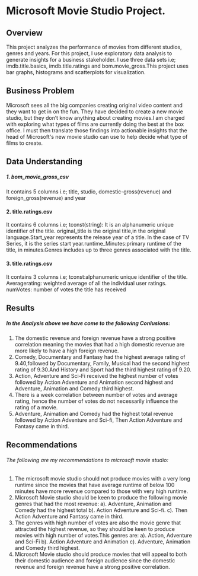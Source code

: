 # Microsoft Movie Studio Project.


## Overview
This project analyzes the performance of movies from different studios, genres and years. For this project, I use exploratory data analysis to generate insights for a business stakeholder. I use three data sets i.e; imdb.title.basics, imdb.title.ratings and bom.movie_gross.This project uses bar graphs, histograms and scatterplots for visualization. 

## Business Problem
Microsoft sees all the big companies creating original video content and they want to get in on the fun. They have decided to create a new movie studio, but they don’t know anything about creating movies.I am charged with exploring what types of films are currently doing the best at the box office. I must then translate those findings into actionable insights that the head of Microsoft's new movie studio can use to help decide what type of films to create.

## Data Understanding
##### 1. bom_movie_gross_csv
It contains 5 columns i.e; title, studio, domestic-gross(revenue) and foreign_gross(revenue) and year
#### 2. title.ratings.csv
It contains 6 columns i.e; tconst(string): It is an alphanumeric unique identifier of the title. original_title is the original title,in the original language.Start_year represents the release year of a title. In the case of TV Series, it is the series start year.runtime_Minutes:primary runtime of the title, in minutes.Genres includes up to three genres associated with the title.
#### 3. title.ratings.csv
It contains 3 columns i.e; tconst:alphanumeric unique identifier of the title. Averagerating: weighted average of all the individual user ratings. numVotes: number of votes the title has received

## Results
##### In the Analysis above we have come to the following Conlusions:
1. The domestic revenue and foreign revenue have a strong positive correlation meaning the movies that had a high domestic revenue are more likely to have a high foreign revenue.
2. Comedy, Documentary and Fantasy had the highest average rating of 9.40,followed by Documentary, Family, Musical had the second highest rating of 9.30.And History and Sport had the third highest rating of 9.20.
3. Action, Adventure and Sci-Fi received the highest number of votes followed by Action Adventure and Animation second highest and Adventure, Animation and Comedy third highest.
4. There is a week correlation between number of votes and average rating, hence the number of votes do not necessarily influence the rating of a movie.
5. Adventure, Animation and Comedy had the highest total revenue followed by Action Adventure and Sci-fi, Then Action Adventure and Fantasy came in third.

## Recommendations

###### The following are my recommendations to microsoft movie studio:
1. The microsoft movie studio should not produce movies with a very long runtime since the movies that have average runtime of below 100 minutes have more revenue compared to those with very high runtime.
2. Microsoft Movie studio should be keen to produce the following movie genres that had the most revenue:
                    a). Adventure, Animation and Comedy had the highest total
                    b). Action Adventure and Sci-fi.
                    c). Then Action Adventure and Fantasy came in third.
3. The genres with high number of votes are also the movie genre that attracted the highest revenue, so they should be keen to produce movies with high number of votes.This genres are: a). Action, Adventure and Sci-Fi b). Action Adventure and Animation c). Adventure, Animation and Comedy third highest.
4. Microsoft Movie studio should produce movies that will appeal to both their domestic audience and foreign audience since the domestic revenue and foreign revenue have a strong positive correlation.

